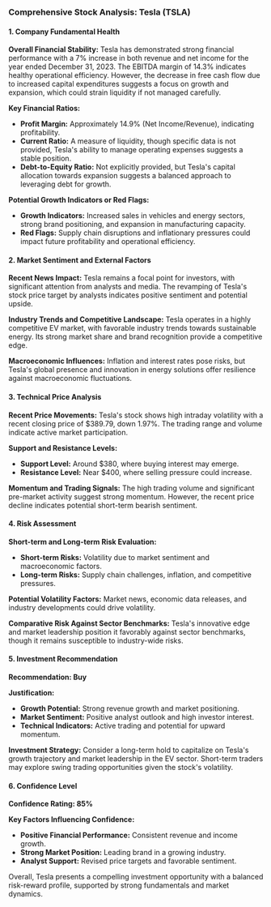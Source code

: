### Comprehensive Stock Analysis: Tesla (TSLA)

#### 1. Company Fundamental Health

**Overall Financial Stability:**
Tesla has demonstrated strong financial performance with a 7% increase in both revenue and net income for the year ended December 31, 2023. The EBITDA margin of 14.3% indicates healthy operational efficiency. However, the decrease in free cash flow due to increased capital expenditures suggests a focus on growth and expansion, which could strain liquidity if not managed carefully.

**Key Financial Ratios:**
- **Profit Margin:** Approximately 14.9% (Net Income/Revenue), indicating profitability.
- **Current Ratio:** A measure of liquidity, though specific data is not provided, Tesla's ability to manage operating expenses suggests a stable position.
- **Debt-to-Equity Ratio:** Not explicitly provided, but Tesla's capital allocation towards expansion suggests a balanced approach to leveraging debt for growth.

**Potential Growth Indicators or Red Flags:**
- **Growth Indicators:** Increased sales in vehicles and energy sectors, strong brand positioning, and expansion in manufacturing capacity.
- **Red Flags:** Supply chain disruptions and inflationary pressures could impact future profitability and operational efficiency.

#### 2. Market Sentiment and External Factors

**Recent News Impact:**
Tesla remains a focal point for investors, with significant attention from analysts and media. The revamping of Tesla's stock price target by analysts indicates positive sentiment and potential upside.

**Industry Trends and Competitive Landscape:**
Tesla operates in a highly competitive EV market, with favorable industry trends towards sustainable energy. Its strong market share and brand recognition provide a competitive edge.

**Macroeconomic Influences:**
Inflation and interest rates pose risks, but Tesla's global presence and innovation in energy solutions offer resilience against macroeconomic fluctuations.

#### 3. Technical Price Analysis

**Recent Price Movements:**
Tesla's stock shows high intraday volatility with a recent closing price of $389.79, down 1.97%. The trading range and volume indicate active market participation.

**Support and Resistance Levels:**
- **Support Level:** Around $380, where buying interest may emerge.
- **Resistance Level:** Near $400, where selling pressure could increase.

**Momentum and Trading Signals:**
The high trading volume and significant pre-market activity suggest strong momentum. However, the recent price decline indicates potential short-term bearish sentiment.

#### 4. Risk Assessment

**Short-term and Long-term Risk Evaluation:**
- **Short-term Risks:** Volatility due to market sentiment and macroeconomic factors.
- **Long-term Risks:** Supply chain challenges, inflation, and competitive pressures.

**Potential Volatility Factors:**
Market news, economic data releases, and industry developments could drive volatility.

**Comparative Risk Against Sector Benchmarks:**
Tesla's innovative edge and market leadership position it favorably against sector benchmarks, though it remains susceptible to industry-wide risks.

#### 5. Investment Recommendation

**Recommendation: Buy**

**Justification:**
- **Growth Potential:** Strong revenue growth and market positioning.
- **Market Sentiment:** Positive analyst outlook and high investor interest.
- **Technical Indicators:** Active trading and potential for upward momentum.

**Investment Strategy:**
Consider a long-term hold to capitalize on Tesla's growth trajectory and market leadership in the EV sector. Short-term traders may explore swing trading opportunities given the stock's volatility.

#### 6. Confidence Level

**Confidence Rating: 85%**

**Key Factors Influencing Confidence:**
- **Positive Financial Performance:** Consistent revenue and income growth.
- **Strong Market Position:** Leading brand in a growing industry.
- **Analyst Support:** Revised price targets and favorable sentiment.

Overall, Tesla presents a compelling investment opportunity with a balanced risk-reward profile, supported by strong fundamentals and market dynamics.